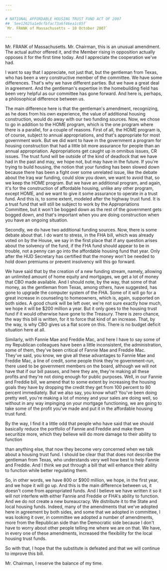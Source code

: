 ```yaml
---
---

# NATIONAL AFFORDABLE HOUSING TRUST FUND ACT OF 2007
## `5ee12625a1e0cfbfac73a6f46ea1c05f`
`Mr. FRANK of Massachusetts — 10 October 2007`

---
```



Mr. FRANK of Massachusetts. Mr. Chairman, this is an unusual 
amendment. The actual author offered it, and the Member rising in 
opposition actually opposes it for the first time today. And I 
appreciate the cooperation we've had.

I want to say that I appreciate, not just that, but the gentleman 
from Texas, who has been a very constructive member of the committee. 
We have some differences. That's why we have different parties. But we 
have a great deal in agreement. And the gentleman's expertise in the 
homebuilding field has been very helpful as our committee has gone 
forward. And here is, perhaps, a philosophical difference between us.

The main difference here is that the gentleman's amendment, 
recognizing, as he does from his own experience, the value of 
additional housing construction, would do away with our two funding 
sources. Now, we chose to go in addition to the HOME program, which is 
the one program where there is a parallel, for a couple of reasons. 
First of all, the HOME program is, of course, subject to annual 
appropriations, and that's appropriate for most government work. But we 
did want to have in the government a program for housing construction 
that had a little bit more assurance for people than an annual 
appropriation. Appropriations get caught up in omnibus issues, CR 
issues. The trust fund will be outside of the kind of deadlock that we 
have had in the past and may, we hope not, but may have in the future. 
If you're trying to build housing, the notion that your funding has 
been slowed down because there has been a fight over some unrelated 
issue, like the debate about the Iraq war funding, could slow you down, 
we want to avoid that, so we keep the HOME program. But we have an 
additional program, and again, it's for the construction of affordable 
housing, unlike any other program, except HOME, and we want to give it 
some assurance to operate in a trust fund. And this is, to some extent, 
modeled after the highway trust fund. It is a trust fund that will 
still be subject to work by the Appropriations Committee, but it won't 
be bogged down as the rest of the government gets bogged down, and 
that's important when you are doing construction when you have an 
ongoing situation.

Secondly, we do have two additional funding sources. Now, there is 
some debate about that. I do want to stress, in the FHA bill, which was 
already voted on by the House, we say in the first place that if any 
question arises about the solvency of the fund, if the FHA fund should 
appear to be in trouble, not a penny can go into the affordable housing 
fund that year. Only after the HUD Secretary has certified that the 
money won't be needed to hold down premiums or prevent insolvency will 
this go forward.

We have said that by the creation of a new funding stream, namely, 
allowing an unlimited amount of home equity and mortgages, we get a lot 
of money that CBO made available. And I should note, by the way, that 
some of that money, as the gentleman from Texas, among others, have 
suggested, has gone to upgrade the computer system of the FHA. Some of 
it will go for a great increase in counseling to homeowners, which is, 
again, supported on both sides. A good chunk will be left over, we're 
not sure exactly how much, we hope it will be $200 million a year. But 
it only goes to the housing trust fund if it would otherwise have gone 
to the Treasury. There is zero chance, the way this bill is written, 
for it to force that kind of an increase. That, by the way, is why CBO 
gives us a flat score on this. There is no budget deficit situation 
here at all.

Similarly, with Fannie Mae and Freddie Mac, and here I have to say 
some of my Republican colleagues have been a little inconsistent, the 
administration, some of them, they've been critical of Fannie Mae and 
Freddie Mac. They've said, you know, we give all these advantages to 
Fannie Mae and Freddie Mac, a line of credit, some people think they're 
government-run, there used to be government members on the board, 
although we will not have that if our bill passes, and here they are, 
they're making all these profits and they're not doing enough for 
public purposes. Well, in our Fannie and Freddie bill, we amend that to 
some extent by increasing the housing goals they have by dropping the 
credit they get from 100 percent to 80 percent immediately. But we also 
say, you know what? You've been doing pretty well, you're making a lot 
of money and your sales are doing well, so without in any way impinging 
on your mortgage functioning, we are going to take some of the profit 
you've made and put it in the affordable housing trust fund.

By the way, I find it a little odd that people who have said that we 
should basically reduce the portfolio of Fannie and Freddie and make 
them securitize more, which they believe will do more damage to their 
ability to function


than anything else, that now they become very concerned when we talk 
about a housing trust fund. I should be clear that that does not 
describe the gentleman from Texas, who understands very well how best 
to help Fannie and Freddie. And I think we put through a bill that will 
enhance their ability to function while better regulating them.

So, in other words, we have 800 or $900 million, we hope, in the 
first year, and we hope it will go up. And this is the main difference 
between us, it doesn't come from appropriated funds. And I believe we 
have written it so it will not interfere with either Fannie and Freddie 
or FHA's ability to function. And we do not create a new bureaucracy. 
We distribute it to the State and local housing funds. Indeed, many of 
the amendments that we've adopted here in agreement by both sides, and 
some that we adopted in committee, I was looking it over, in committee 
we adopted a number of amendments, more from the Republican side than 
the Democratic side because I don't have to worry about other people 
telling me where we are on that. We have, in every one of these 
amendments, increased the flexibility for the local housing trust 
funds.

So with that, I hope that the substitute is defeated and that we will 
continue to improve this bill.

Mr. Chairman, I reserve the balance of my time.
